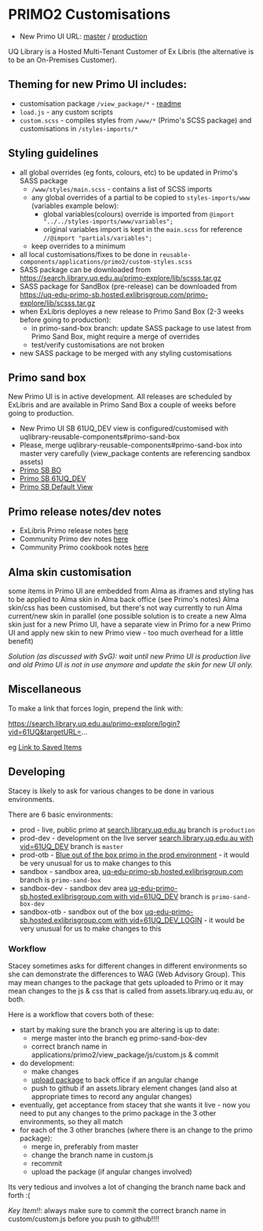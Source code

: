 # PRIMO2 Customisations

- New Primo UI URL: [master](https://search.library.uq.edu.au/primo-explore/search?vid=61UQ_DEV) / [production](https://search.library.uq.edu.au/primo-explore/search?vid=61UQ)

UQ Library is a Hosted Multi-Tenant Customer of Ex Libris (the alternative is to be an On-Premises Customer).

## Theming for new Primo UI includes:

- customisation package `/view_package/*` - [readme](https://github.com/uqlibrary/uqlibrary-reusable-components/blob/master/applications/primo2/view_package/README.md)
- `load.js` - any custom scripts
- `custom.scss` - compiles styles from `/www/*` (Primo's SCSS package) and customisations in `/styles-imports/*`

## Styling guidelines


- all global overrides (eg fonts, colours, etc) to be updated in Primo's SASS package
  - `/www/styles/main.scss` - contains a list of SCSS imports
  - any global overrides of a partial to be copied to `styles-imports/www` (variables example below):
    - global variables(colours) override is imported from `@import "../../styles-imports/www/variables";` 
    - original variables import is kept in the `main.scss` for reference `//@import "partials/variables";`
  - keep overrides to a minimum
- all local customisations/fixes to be done in `reusable-components/applications/primo2/custom-styles.scss`
- SASS package can be downloaded from https://search.library.uq.edu.au/primo-explore/lib/scsss.tar.gz 
- SASS package for SandBox (pre-release) can be downloaded from https://uq-edu-primo-sb.hosted.exlibrisgroup.com/primo-explore/lib/scsss.tar.gz
- when ExLibris deployes a new release to Primo Sand Box (2-3 weeks before going to production):
  - in primo-sand-box branch: update SASS package to use latest from Primo Sand Box, might require a merge of overrides
  - test/verify customisations are not broken
- new SASS package to be merged with any styling customisations

## Primo sand box

New Primo UI is in active development. All releases are scheduled by ExLibris and are available in Primo Sand Box a couple of weeks before going to production.
* New Primo UI SB 61UQ_DEV view is configured/customised with uqlibrary-reusable-components#primo-sand-box
* Please, merge uqlibrary-reusable-components#primo-sand-box into master very carefully (view_package contents are referencing sandbox assets)
* [Primo SB BO](https://uq-edu-primo-sb.hosted.exlibrisgroup.com:1443/primo_publishing/admin/acegilogin.jsp)
* [Primo SB 61UQ_DEV](https://uq-edu-primo-sb.hosted.exlibrisgroup.com/primo-explore/search?sortby=rank&vid=61UQ_DEV)
* [Primo SB Default View](https://uq-edu-primo-sb.hosted.exlibrisgroup.com/primo-explore/search?sortby=rank&vid=61UQ_DEV_LOGIN)

## Primo release notes/dev notes

- ExLibris Primo release notes [here](https://knowledge.exlibrisgroup.com/Primo/Release_Notes)
- Community Primo dev notes [here](https://docs.google.com/document/d/1pfhN1LZSuV6ZOZ7REldKYH7TR1Cc4BUzTMdNHwH5Bkc/edit#)
- Community Primo cookbook notes [here](https://docs.google.com/document/d/1z1D5II6rhRd2Q01Uqpb_1v6OEFv_OksujEZ-htNJ0rw/edit#heading=h.ti1szv6s9yu0)

## Alma skin customisation

some items in Primo UI are embedded from Alma as iframes and styling has to be applied to Alma skin in Alma back office (see Primo's notes)
Alma skin/css has been customised, but there's not way currently to run Alma current/new skin in parallel (one possible solution is to create a new Alma skin just for a new Primo UI, have a separate view in Primo for a new Primo UI and apply new skin to new Primo view - too much overhead for a little benefit)

*Solution (as discussed with SvG): wait until new Primo UI is production live and old Primo UI is not in use anymore and update the skin for new UI only.*

## Miscellaneous

To make a link that forces login, prepend the link with:

https://search.library.uq.edu.au/primo-explore/login?vid=61UQ&targetURL=...

eg [Link to Saved Items](https://search.library.uq.edu.au/primo-explore/login?vid=61UQ&targetURL=https%3A%2F%2Fsearch.library.uq.edu.au%2Fprimo-explore%2Ffavorites%3Fvid%3D61UQ%26lang%3Den_US%C2%A7ion%3Ditems)

## Developing

Stacey is likely to ask for various changes to be done in various environments.

There are 6 basic environments:

- prod - live, public primo at [search.library.uq.edu.au](https://search.library.uq.edu.au/primo-explore/search?vid=61UQ&sortby=rank) branch is `production`
- prod-dev - development on the live server [search.library.uq.edu.au with vid=61UQ_DEV](https://search.library.uq.edu.au/primo-explore/search?sortby=rank&vid=61UQ_DEV) branch is `master`
- prod-otb - [Blue out of the box primo in the prod environment](https://search.library.uq.edu.au/primo-explore/search?sortby=rank&vid=61UQ_DEV_LOGIN) - it would be very unusual for us to make changes to this
- sandbox - sandbox area, [uq-edu-primo-sb.hosted.exlibrisgroup.com](https://uq-edu-primo-sb.hosted.exlibrisgroup.com/primo-explore/search?vid=61UQ&sortby=rank) branch is `primo-sand-box`
- sandbox-dev - sandbox dev area [uq-edu-primo-sb.hosted.exlibrisgroup.com with vid=61UQ_DEV](https://uq-edu-primo-sb.hosted.exlibrisgroup.com/primo-explore/search?vid=61UQ_DEV&sortby=rank) branch is `primo-sand-box-dev`
- sandbox-otb - sandbox out of the box [uq-edu-primo-sb.hosted.exlibrisgroup.com with vid=61UQ_DEV_LOGIN](https://uq-edu-primo-sb.hosted.exlibrisgroup.com/primo-explore/search?vid=61UQ_DEV_LOGIN&sortby=rank) - it would be very unusual for us to make changes to this

### Workflow

Stacey sometimes asks for different changes in different environments so she can demonstrate the differences to WAG (Web Advisory Group). This may mean changes to the package that gets uploaded to Primo or it may mean changes to the js & css that is called from assets.library.uq.edu.au, or both.

Here is a workflow that covers both of these:

- start by making sure the branch you are altering is up to date:
  - merge master into the branch eg primo-sand-box-dev
  - correct branch name in applications/primo2/view_package/js/custom.js & commit
- do development:
  - make changes
  - [upload package](https://github.com/uqlibrary/uqlibrary-reusable-components/blob/master/applications/primo2/view_package/README.md) to back office if an angular change
  - push to github if an assets.library element changes (and also at appropriate times to record any angular changes)
- eventually, get acceptance from stacey that she wants it live - now you need to put any changes to the primo package in the 3 other environments, so they all match
- for each of the 3 other branches (where there is an change to the primo package):
  - merge in, preferably from master
  - change the branch name in custom.js
  - recommit
  - upload the package (if angular changes involved)

Its very tedious and involves a lot of changing the branch name back and forth :(

*Key Item!!*: always make sure to commit the correct branch name in custom/custom.js before you push to github!!!!
  
